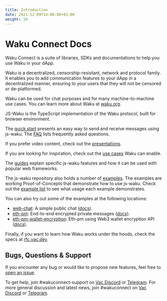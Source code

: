 ```yaml
---
title: Introduction
date: 2021-12-09T14:00:00+01:00
weight: 10
---
```


# Waku Connect Docs

Waku Connect is a suite of libraries, SDKs and documentations to help you use Waku in your dApp.

Waku is a decentralized, censorship-resistant, network and protocol family.
It enables you to add communication features to your dApp in a decentralized manner,
ensuring to your users that they will not be censored or de-platformed.

Waku can be used for chat purposes and for many machine-to-machine use cases.
You can learn more about Waku at [waku.org](https://waku.org).

JS-Waku is the TypeScript implementation of the Waku protocol,
built for browser environment.

The [quick start](/docs/quick_start/) presents an easy way to send and receive messages using js-waku.
The [FAQ](/docs/faq/) lists frequently asked questions.

If you prefer video content, check out the [presentations](/docs/presentations).

If you are looking for inspiration, check out the [use cases](/docs/use_cases) Waku can enable.

The [guides](/docs/guides) explain specific js-waku features
and how it can be used with popular web frameworks.

The js-waku repository also holds a number of [examples](https://github.com/status-im/js-waku/tree/main/examples).
The examples are working Proof-of-Concepts that demonstrate how to use js-waku.
Check out the [example list](/docs/examples/) to see what usage each example demonstrates.

You can also try out some of the examples at the following locations:

- [web-chat](https://js-waku.wakuconnect.dev/examples/web-chat): A simple public chat ([docs](/docs/examples/#web-chat-app)).
- [eth-pm](https://js-waku.wakuconnect.dev/examples/eth-pm): End-to-end encrypted private messages
  ([docs](/docs/examples/#ethereum-private-message-web-app)).
- [eth-pm-wallet-encryption](https://js-waku.wakuconnect.dev/examples/eth-pm-wallet-encryption): Eth-pm using Web3 wallet encryption API
  ([docs](/docs/examples/#ethereum-private-message-using-web3-wallet-encryption-api-web-app)).

Finally, if you want to learn how Waku works under the hoods, check the specs at [rfc.vac.dev](https://rfc.vac.dev/).

## Bugs, Questions & Support

If you encounter any bug or would like to propose new features, feel free to [open an issue](https://github.com/status-im/js-waku/issues/new/).

To get help, join #wakuconnect-support on [Vac Discord](https://discord.gg/j5pGbn7MHZ) or [Telegram](https://t.me/wakuconnectsupport).
For more general discussion and latest news, join #wakuconnect on [Vac Discord](https://discord.gg/9DgykdmpZ6) or [Telegram](https://t.me/wakuconnect).
